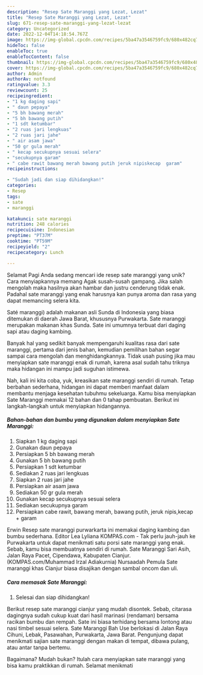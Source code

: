 ```yaml
---
description: "Resep Sate Maranggi yang Lezat, Lezat"
title: "Resep Sate Maranggi yang Lezat, Lezat"
slug: 671-resep-sate-maranggi-yang-lezat-lezat
category: Uncategorized
date: 2022-12-04T14:18:54.767Z
image: https://img-global.cpcdn.com/recipes/5ba47a3546759fc9/680x482cq70/sate-maranggi-foto-resep-utama.jpg
hideToc: false
enableToc: true
enableTocContent: false
thumbnail: https://img-global.cpcdn.com/recipes/5ba47a3546759fc9/680x482cq70/sate-maranggi-foto-resep-utama.jpg
cover: https://img-global.cpcdn.com/recipes/5ba47a3546759fc9/680x482cq70/sate-maranggi-foto-resep-utama.jpg
author: Admin
authorAv: notfound
ratingvalue: 3.3
reviewcount: 25
recipeingredient:
- "1 kg daging sapi"
- " daun pepaya"
- "5 bh bawang merah"
- "5 bh bawang putih"
- "1 sdt ketumbar"
- "2 ruas jari lengkuas"
- "2 ruas jari jahe"
- " air asam jawa"
- "50 gr gula merah"
- " kecap secukupnya sesuai selera"
- "secukupnya garam"
- " cabe rawit bawang merah bawang putih jeruk nipiskecap  garam"
recipeinstructions:

- "Sudah jadi dan siap dihidangkan!"
categories:
- Resep
tags:
- sate
- maranggi

katakunci: sate maranggi 
nutrition: 248 calories
recipecuisine: Indonesian
preptime: "PT37M"
cooktime: "PT59M"
recipeyield: "2"
recipecategory: Lunch

---
```



Selamat Pagi Anda sedang mencari ide resep sate maranggi yang unik? Cara menyiapkannya memang Agak susah-susah gampang. Jika salah mengolah maka hasilnya akan hambar dan justru cenderung tidak enak. Padahal sate maranggi yang enak harusnya kan punya aroma dan rasa yang dapat memancing selera kita.


Saté maranggi) adalah makanan asli Sunda di Indonesia yang biasa ditemukan di daerah Jawa Barat, khususnya Purwakarta. Sate maranggi merupakan makanan khas Sunda. Sate ini umumnya terbuat dari daging sapi atau daging kambing.

Banyak hal yang sedikit banyak mempengaruhi kualitas rasa dari sate maranggi, pertama dari jenis bahan, kemudian pemilihan bahan segar sampai cara mengolah dan menghidangkannya. Tidak usah pusing jika mau menyiapkan sate maranggi enak di rumah, karena asal sudah tahu triknya maka hidangan ini mampu jadi suguhan istimewa.


Nah, kali ini kita coba, yuk, kreasikan sate maranggi sendiri di rumah. Tetap berbahan sederhana, hidangan ini dapat memberi manfaat dalam membantu menjaga kesehatan tubuhmu sekeluarga. Kamu bisa menyiapkan Sate Maranggi memakai 12 bahan dan 0 tahap pembuatan. Berikut ini langkah-langkah untuk menyiapkan hidangannya.

<!--inarticleads1-->

##### Bahan-bahan dan bumbu yang digunakan dalam menyiapkan Sate Maranggi:

1. Siapkan 1 kg daging sapi
1. Gunakan  daun pepaya
1. Persiapkan 5 bh bawang merah
1. Gunakan 5 bh bawang putih
1. Persiapkan 1 sdt ketumbar
1. Sediakan 2 ruas jari lengkuas
1. Siapkan 2 ruas jari jahe
1. Persiapkan  air asam jawa
1. Sediakan 50 gr gula merah
1. Gunakan  kecap secukupnya sesuai selera
1. Sediakan secukupnya garam
1. Persiapkan  cabe rawit, bawang merah, bawang putih, jeruk nipis,kecap + garam


Erwin Resep sate maranggi purwarkarta ini memakai daging kambing dan bumbu sederhana. Editor Lea Lyliana KOMPAS.com - Tak perlu jauh-jauh ke Purwakarta untuk dapat menikmati satu porsi sate maranggi yang enak. Sebab, kamu bisa membuatnya sendiri di rumah. Sate Maranggi Sari Asih, Jalan Raya Pacet, Cipendawa, Kabupaten Cianjur. (KOMPAS.com/Muhammad Irzal Adiakurnia) Nursaadah Pemula Sate maranggi khas Cianjur biasa disajikan dengan sambal oncom dan uli. 

<!--inarticleads2-->

##### Cara memasak Sate Maranggi:


1. Selesai dan siap dihidangkan!

Berikut resep sate maranggi cianjur yang mudah disontek. Sebab, citarasa dagingnya sudah cukup kuat dari hasil marinasi (rendaman) bersama racikan bumbu dan rempah. Sate ini biasa terhidang bersama lontong atau nasi timbel sesuai selera. Sate Maranggi Bah Use berlokasi di Jalan Raya Cihuni, Lebak, Pasawahan, Purwakarta, Jawa Barat. Pengunjung dapat menikmati sajian sate maranggi dengan makan di tempat, dibawa pulang, atau antar tanpa bertemu. 

Bagaimana? Mudah bukan? Itulah cara menyiapkan sate maranggi yang bisa kamu praktikkan di rumah. Selamat menikmati
